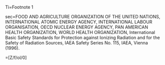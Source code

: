 Ti=Footnote 1

sec=FOOD AND AGRICULTURE ORGANIZATION OF THE UNITED NATIONS, INTERNATIONAL ATOMIC ENERGY AGENCY, INTERNATIONAL LABOUR ORGANISATION, OECD NUCLEAR ENERGY AGENCY, PAN AMERICAN HEALTH ORGANIZATION, WORLD HEALTH ORGANIZATION, International Basic Safety Standards for Protection against Ionizing Radiation and for the Safety of Radiation Sources, IAEA Safety Series No. 115, IAEA, Vienna (1996). 

=[Z/f/ol/0]
